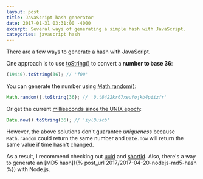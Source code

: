```yaml
---
layout: post
title: JavaScript hash generator
date: 2017-01-31 03:31:00 -4000
excerpt: Several ways of generating a simple hash with JavaScript.
categories: javascript hash
---
```


There are a few ways to generate a hash with JavaScript.

One approach is to use [toString()](https://developer.mozilla.org/docs/Web/JavaScript/Reference/Global_Objects/Number/toString) to convert a **number to base 36**:

```js
(19440).toString(36); // 'f00'
```

You can generate the number using [Math.random()](https://developer.mozilla.org/docs/Web/JavaScript/Reference/Global_Objects/Math/random):

```js
Math.random().toString(36); // '0.t8422kr67xeufojkb4piizfr'
```

Or get the current [milliseconds since the UNIX epoch](https://developer.mozilla.org/docs/Web/JavaScript/Reference/Global_Objects/Date/now):

```js
Date.now().toString(36); // 'iyl0uscb'
```

However, the above solutions don't guarantee _uniqueness_ because `Math.random` could return the same number and `Date.now` will return the same value if time hasn't changed.

As a result, I recommend checking out [uuid](https://www.npmjs.com/package/uuid) and [shortid](https://www.npmjs.com/package/shortid). Also, there's a way to generate an [MD5 hash]({% post_url 2017/2017-04-20-nodejs-md5-hash %}) with Node.js.
